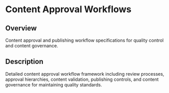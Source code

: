 # Content Approval Workflows

## Overview
Content approval and publishing workflow specifications for quality control and content governance.

## Description
Detailed content approval workflow framework including review processes, approval hierarchies, content validation, publishing controls, and content governance for maintaining quality standards.
